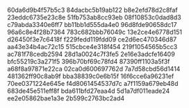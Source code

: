 60da6d9b4f57b5c3
84dacbc5b19ab122
b8e2efd78d2c8faf
23eddc6735e23c8e
51fb753ab8cc93eb
08f10853c0dad8d3
c79abda3340e6ff7
bb11bb1d555da4e0
96d8fde90658dc17
96a6c8e4f28b7364
783c682bbb76049c
13e2ce4e6778d151
d26450f3e7c6418f
f229fedd119fdd09
ce2d6ec470346d87
aa43e34b4ac72c15
515cbce4e318f454
219f1054565b5cc3
ac781f78cedb2594
28d1a0024c7f3fe5
2e16e3adcfe16409
bfc55219c3a271f5
396b70bf69c78fd4
87390ff1103a5f3f
a68f8a97871e22ca
02ca0d600697762d
7a7d58cbd56d1414
481362ff90c8ab9f
bba38839c0e6b15f
16f6cce6a96231ef
70ee0371224e645e
f4d8061454537d7c
a7f1159a679eb48d
683de45e511eff8f
bda611bfd27eaa4d
5d1a7df011eade24
ee2e05862bae1a3e
2b599c2763bc2ad4
